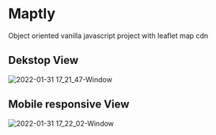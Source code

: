 # Maptly

Object oriented vanilla javascript project with leaflet map cdn

## Dekstop View

![2022-01-31 17_21_47-Window](https://user-images.githubusercontent.com/50103228/151831880-33ff3942-05c7-45f1-ba2d-020272d7e6d0.png)

## Mobile responsive View

![2022-01-31 17_22_02-Window](https://user-images.githubusercontent.com/50103228/151832398-e9ee0787-0914-418a-8062-ce81e1974f65.png)
